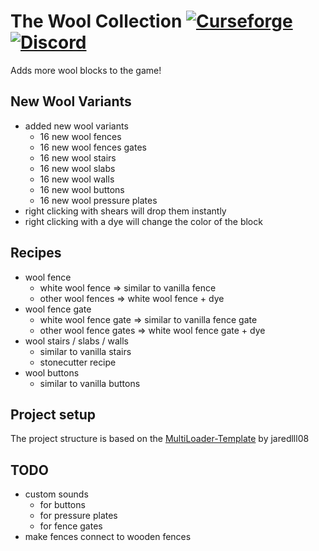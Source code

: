 # The Wool Collection [![Curseforge](http://cf.way2muchnoise.eu/full_550247_downloads.svg)](https://www.curseforge.com/minecraft/mc-mods/wool-collection) [![Discord](https://img.shields.io/discord/639540436524072970?color=0a48c4&label=%20&logo=discord&logoColor=FFF)](https://discord.gg/bhUaWhq)

Adds more wool blocks to the game!

## New Wool Variants

- added new wool variants
    - 16 new wool fences
    - 16 new wool fences gates
    - 16 new wool stairs
    - 16 new wool slabs
    - 16 new wool walls
    - 16 new wool buttons
    - 16 new wool pressure plates
- right clicking with shears will drop them instantly
- right clicking with a dye will change the color of the block

## Recipes

- wool fence
    - white wool fence => similar to vanilla fence
    - other wool fences => white wool fence + dye
- wool fence gate
    - white wool fence gate => similar to vanilla fence gate
    - other wool fence gates => white wool fence gate + dye
- wool stairs / slabs / walls
    - similar to vanilla stairs
    - stonecutter recipe
- wool buttons
    - similar to vanilla buttons

## Project setup

The project structure is based on the [MultiLoader-Template](https://github.com/jaredlll08/MultiLoader-Template) by
jaredlll08

## TODO

- custom sounds
    - for buttons
    - for pressure plates
    - for fence gates
- make fences connect to wooden fences
